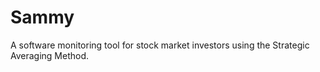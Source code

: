 # Sammy
A software monitoring tool for stock market investors using the Strategic Averaging Method.
